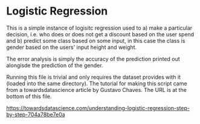 # Logistic Regression 
This is a simple instance of logisitc regression used to a) make a particular decision, i.e. who does or does not get a discount based on the user spend and b) predict some class based on some input, in this case the class is gender based on the users' input height and weight.

The error analysis is simply the accuracy of the prediction printed out alongisde the prediction of the gender.

Running this file is trivial and only requires the dataset provides with it (loaded into the same directory).
The tutorial for making this script came from a towardsdatascience article by   Gustavo Chaves. The URL is at the bottom of this file.


https://towardsdatascience.com/understanding-logistic-regression-step-by-step-704a78be7e0a
